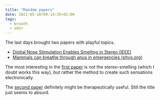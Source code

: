 ```yaml
---
title: "Random papers"
date: 2021-05-16T09:14:35+02:00
tags:
  - breath
  - odor
---
```


The last days brought two papers with playful topics.

- [Digital Nose Stimulation Enables Smelling in Stereo (IEEE)][1]
- [Mammals can breathe through anus in emergencies (phys.org)][2]

<!--more-->

The most interesting in the [first paper][1] is not the stereo-smelling (which
I doubt works this way), but rather the method to create such sensations
electronically.  

The [second paper][2] definitely might be therapeutically useful.  Still the
title just seems to absurd.

[1]: https://spectrum.ieee.org/tech-talk/biomedical/bionics/digital-nose-stimulation-enables-smelling-in-stereo 
[2]: https://phys.org/news/2021-05-mammals-anus-emergencies.html

